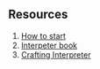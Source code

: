 
## Resources
1. [How to start](http://www.jonathanturner.org/2016/10/programming-language-and-compilers-reading-list.html)
2. [Interpeter book](https://github.com/mrnugget)
3. [Crafting Interpreter](https://craftinginterpreters.com/introduction.html#the-second-interpreter)
